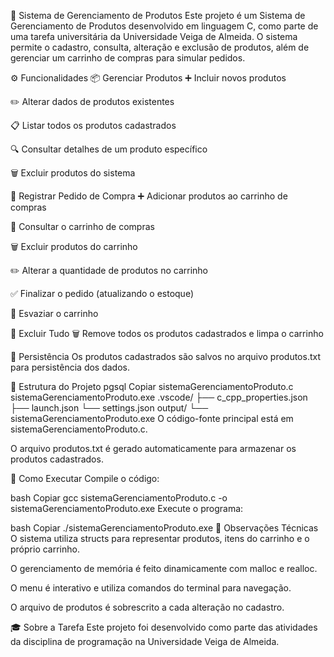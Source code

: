🛒 Sistema de Gerenciamento de Produtos
Este projeto é um Sistema de Gerenciamento de Produtos desenvolvido em linguagem C, como parte de uma tarefa universitária da Universidade Veiga de Almeida.
O sistema permite o cadastro, consulta, alteração e exclusão de produtos, além de gerenciar um carrinho de compras para simular pedidos.

⚙️ Funcionalidades
📦 Gerenciar Produtos
➕ Incluir novos produtos

✏️ Alterar dados de produtos existentes

📋 Listar todos os produtos cadastrados

🔍 Consultar detalhes de um produto específico

🗑️ Excluir produtos do sistema

🛒 Registrar Pedido de Compra
➕ Adicionar produtos ao carrinho de compras

📄 Consultar o carrinho de compras

🗑️ Excluir produtos do carrinho

✏️ Alterar a quantidade de produtos no carrinho

✅ Finalizar o pedido (atualizando o estoque)

🧹 Esvaziar o carrinho

🧹 Excluir Tudo
🗑️ Remove todos os produtos cadastrados e limpa o carrinho

💾 Persistência
Os produtos cadastrados são salvos no arquivo produtos.txt para persistência dos dados.

📁 Estrutura do Projeto
pgsql
Copiar
sistemaGerenciamentoProduto.c
sistemaGerenciamentoProduto.exe
.vscode/
  ├── c_cpp_properties.json
  ├── launch.json
  └── settings.json
output/
  └── sistemaGerenciamentoProduto.exe
O código-fonte principal está em sistemaGerenciamentoProduto.c.

O arquivo produtos.txt é gerado automaticamente para armazenar os produtos cadastrados.

🚀 Como Executar
Compile o código:

bash
Copiar
gcc sistemaGerenciamentoProduto.c -o sistemaGerenciamentoProduto.exe
Execute o programa:

bash
Copiar
./sistemaGerenciamentoProduto.exe
📝 Observações Técnicas
O sistema utiliza structs para representar produtos, itens do carrinho e o próprio carrinho.

O gerenciamento de memória é feito dinamicamente com malloc e realloc.

O menu é interativo e utiliza comandos do terminal para navegação.

O arquivo de produtos é sobrescrito a cada alteração no cadastro.

🎓 Sobre a Tarefa
Este projeto foi desenvolvido como parte das atividades da disciplina de programação na Universidade Veiga de Almeida.
